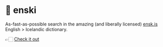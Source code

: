 # 📗 enski

As-fast-as-possible search in the amazing (and liberally licensed) [ensk.is](https://ensk.is) English > Icelandic dictionary.

👉🏻 [Check it out](https://enski.solberg.is/)
